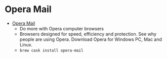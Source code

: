 # Opera Mail
- [Opera Mail](https://www.opera.com/computer/mail)
  -  Do more with Opera computer browsers
  - Browsers designed for speed, efficiency and protection. See why people are using Opera. Download Opera for Windows PC, Mac and Linux.
  - `brew cask install opera-mail`
